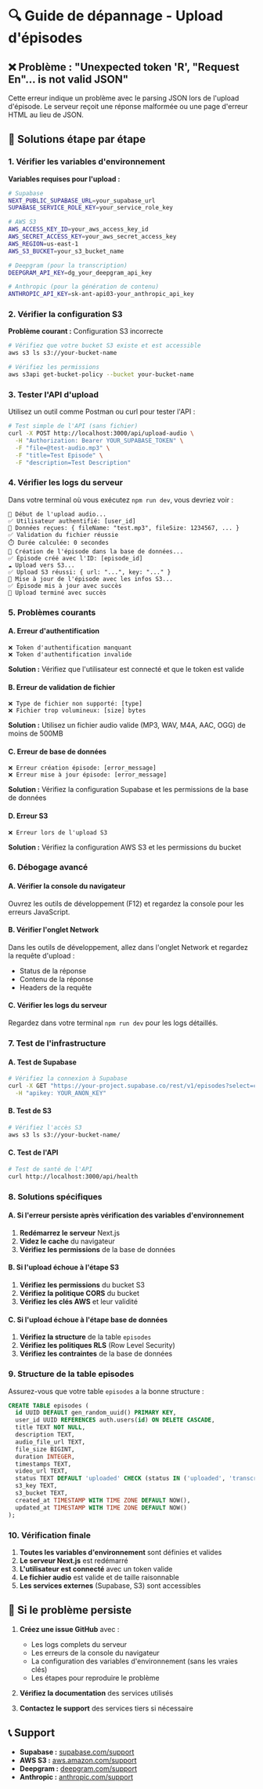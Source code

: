 # 🔍 Guide de dépannage - Upload d'épisodes

## ❌ Problème : "Unexpected token 'R', "Request En"... is not valid JSON"

Cette erreur indique un problème avec le parsing JSON lors de l'upload d'épisode. Le serveur reçoit une réponse malformée ou une page d'erreur HTML au lieu de JSON.

## 🔧 Solutions étape par étape

### 1. Vérifier les variables d'environnement

**Variables requises pour l'upload :**

```bash
# Supabase
NEXT_PUBLIC_SUPABASE_URL=your_supabase_url
SUPABASE_SERVICE_ROLE_KEY=your_service_role_key

# AWS S3
AWS_ACCESS_KEY_ID=your_aws_access_key_id
AWS_SECRET_ACCESS_KEY=your_aws_secret_access_key
AWS_REGION=us-east-1
AWS_S3_BUCKET=your_s3_bucket_name

# Deepgram (pour la transcription)
DEEPGRAM_API_KEY=dg_your_deepgram_api_key

# Anthropic (pour la génération de contenu)
ANTHROPIC_API_KEY=sk-ant-api03-your_anthropic_api_key
```

### 2. Vérifier la configuration S3

**Problème courant :** Configuration S3 incorrecte

```bash
# Vérifiez que votre bucket S3 existe et est accessible
aws s3 ls s3://your-bucket-name

# Vérifiez les permissions
aws s3api get-bucket-policy --bucket your-bucket-name
```

### 3. Tester l'API d'upload

Utilisez un outil comme Postman ou curl pour tester l'API :

```bash
# Test simple de l'API (sans fichier)
curl -X POST http://localhost:3000/api/upload-audio \
  -H "Authorization: Bearer YOUR_SUPABASE_TOKEN" \
  -F "file=@test-audio.mp3" \
  -F "title=Test Episode" \
  -F "description=Test Description"
```

### 4. Vérifier les logs du serveur

Dans votre terminal où vous exécutez `npm run dev`, vous devriez voir :

```
🚀 Début de l'upload audio...
✅ Utilisateur authentifié: [user_id]
📝 Données reçues: { fileName: "test.mp3", fileSize: 1234567, ... }
✅ Validation du fichier réussie
⏱️ Durée calculée: 0 secondes
💾 Création de l'épisode dans la base de données...
✅ Épisode créé avec l'ID: [episode_id]
☁️ Upload vers S3...
✅ Upload S3 réussi: { url: "...", key: "..." }
💾 Mise à jour de l'épisode avec les infos S3...
✅ Épisode mis à jour avec succès
🎉 Upload terminé avec succès
```

### 5. Problèmes courants

#### A. Erreur d'authentification
```
❌ Token d'authentification manquant
❌ Token d'authentification invalide
```
**Solution :** Vérifiez que l'utilisateur est connecté et que le token est valide

#### B. Erreur de validation de fichier
```
❌ Type de fichier non supporté: [type]
❌ Fichier trop volumineux: [size] bytes
```
**Solution :** Utilisez un fichier audio valide (MP3, WAV, M4A, AAC, OGG) de moins de 500MB

#### C. Erreur de base de données
```
❌ Erreur création épisode: [error_message]
❌ Erreur mise à jour épisode: [error_message]
```
**Solution :** Vérifiez la configuration Supabase et les permissions de la base de données

#### D. Erreur S3
```
❌ Erreur lors de l'upload S3
```
**Solution :** Vérifiez la configuration AWS S3 et les permissions du bucket

### 6. Débogage avancé

#### A. Vérifier la console du navigateur
Ouvrez les outils de développement (F12) et regardez la console pour les erreurs JavaScript.

#### B. Vérifier l'onglet Network
Dans les outils de développement, allez dans l'onglet Network et regardez la requête d'upload :
- Status de la réponse
- Contenu de la réponse
- Headers de la requête

#### C. Vérifier les logs du serveur
Regardez dans votre terminal `npm run dev` pour les logs détaillés.

### 7. Test de l'infrastructure

#### A. Test de Supabase
```bash
# Vérifiez la connexion à Supabase
curl -X GET "https://your-project.supabase.co/rest/v1/episodes?select=count" \
  -H "apikey: YOUR_ANON_KEY"
```

#### B. Test de S3
```bash
# Vérifiez l'accès S3
aws s3 ls s3://your-bucket-name/
```

#### C. Test de l'API
```bash
# Test de santé de l'API
curl http://localhost:3000/api/health
```

### 8. Solutions spécifiques

#### A. Si l'erreur persiste après vérification des variables d'environnement
1. **Redémarrez le serveur** Next.js
2. **Videz le cache** du navigateur
3. **Vérifiez les permissions** de la base de données

#### B. Si l'upload échoue à l'étape S3
1. **Vérifiez les permissions** du bucket S3
2. **Vérifiez la politique CORS** du bucket
3. **Vérifiez les clés AWS** et leur validité

#### C. Si l'upload échoue à l'étape base de données
1. **Vérifiez la structure** de la table `episodes`
2. **Vérifiez les politiques RLS** (Row Level Security)
3. **Vérifiez les contraintes** de la base de données

### 9. Structure de la table episodes

Assurez-vous que votre table `episodes` a la bonne structure :

```sql
CREATE TABLE episodes (
  id UUID DEFAULT gen_random_uuid() PRIMARY KEY,
  user_id UUID REFERENCES auth.users(id) ON DELETE CASCADE,
  title TEXT NOT NULL,
  description TEXT,
  audio_file_url TEXT,
  file_size BIGINT,
  duration INTEGER,
  timestamps TEXT,
  video_url TEXT,
  status TEXT DEFAULT 'uploaded' CHECK (status IN ('uploaded', 'transcribing', 'transcribed', 'optimizing', 'optimized', 'generating_content', 'completed', 'error')),
  s3_key TEXT,
  s3_bucket TEXT,
  created_at TIMESTAMP WITH TIME ZONE DEFAULT NOW(),
  updated_at TIMESTAMP WITH TIME ZONE DEFAULT NOW()
);
```

### 10. Vérification finale

1. **Toutes les variables d'environnement** sont définies et valides
2. **Le serveur Next.js** est redémarré
3. **L'utilisateur est connecté** avec un token valide
4. **Le fichier audio** est valide et de taille raisonnable
5. **Les services externes** (Supabase, S3) sont accessibles

## 🚨 Si le problème persiste

1. **Créez une issue GitHub** avec :
   - Les logs complets du serveur
   - Les erreurs de la console du navigateur
   - La configuration des variables d'environnement (sans les vraies clés)
   - Les étapes pour reproduire le problème

2. **Vérifiez la documentation** des services utilisés
3. **Contactez le support** des services tiers si nécessaire

## 📞 Support

- **Supabase :** [supabase.com/support](https://supabase.com/support)
- **AWS S3 :** [aws.amazon.com/support](https://aws.amazon.com/support)
- **Deepgram :** [deepgram.com/support](https://deepgram.com/support)
- **Anthropic :** [anthropic.com/support](https://anthropic.com/support)
